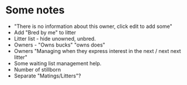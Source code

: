 # Some notes

- "There is no information about this owner, click edit to add some"
- Add "Bred by me" to litter
- Litter list - hide unowned, unbred.
- Owners - "Owns bucks" "owns does"
- Owners "Managing when they express interest in the next / next next litter"
- Some waiting list management help. 
- Number of stillborn
- Separate "Matings/Litters"?
